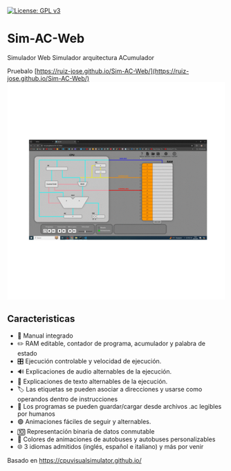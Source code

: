 [![License: GPL v3](https://img.shields.io/badge/License-GPLv3-blue.svg)](https://www.gnu.org/licenses/gpl-3.0)

# Sim-AC-Web
Simulador Web Simulador arquitectura ACumulador

Pruebalo [https://ruiz-jose.github.io/Sim-AC-Web/](https://ruiz-jose.github.io/Sim-AC-Web/)
![Sim-AC-Web](assets/animacion.gif)  

## Caracteristicas

- 📖 Manual integrado
- ✏️ RAM editable, contador de programa, acumulador y palabra de estado
- 🎛️ Ejecución controlable y velocidad de ejecución.
- 🔊 Explicaciones de audio alternables de la ejecución.
- 📜 Explicaciones de texto alternables de la ejecución.
- 🏷️ Las etiquetas se pueden asociar a direcciones y usarse como operandos dentro de instrucciones
- 📂 Los programas se pueden guardar/cargar desde archivos .ac legibles por humanos
- 🟢 Animaciones fáciles de seguir y alternables.
- 🔟 Representación binaria de datos conmutable
- 🎨 Colores de animaciones de autobuses y autobuses personalizables
- 🌐 3 idiomas admitidos (inglés, español e italiano) y más por venir

Basado en https://cpuvisualsimulator.github.io/
